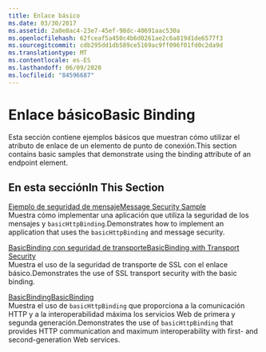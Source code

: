 ```yaml
---
title: Enlace básico
ms.date: 03/30/2017
ms.assetid: 2a0e8ac4-23e7-45ef-98dc-40691aac530a
ms.openlocfilehash: 62fceaf5a450c4b6d0261ae2c6a819d1de6577f3
ms.sourcegitcommit: cdb295dd1db589ce5169ac9ff096f01fd0c2da9d
ms.translationtype: MT
ms.contentlocale: es-ES
ms.lasthandoff: 06/09/2020
ms.locfileid: "84596687"
---
```

# <a name="basic-binding"></a><span data-ttu-id="17635-102">Enlace básico</span><span class="sxs-lookup"><span data-stu-id="17635-102">Basic Binding</span></span>
<span data-ttu-id="17635-103">Esta sección contiene ejemplos básicos que muestran cómo utilizar el atributo de enlace de un elemento de punto de conexión.</span><span class="sxs-lookup"><span data-stu-id="17635-103">This section contains basic samples that demonstrate using the binding attribute of an endpoint element.</span></span>  
  
## <a name="in-this-section"></a><span data-ttu-id="17635-104">En esta sección</span><span class="sxs-lookup"><span data-stu-id="17635-104">In This Section</span></span>  
 [<span data-ttu-id="17635-105">Ejemplo de seguridad de mensaje</span><span class="sxs-lookup"><span data-stu-id="17635-105">Message Security Sample</span></span>](message-security-sample.md)  
 <span data-ttu-id="17635-106">Muestra cómo implementar una aplicación que utiliza la seguridad de los mensajes y `basicHttpBinding`.</span><span class="sxs-lookup"><span data-stu-id="17635-106">Demonstrates how to implement an application that uses the `basicHttpBinding` and message security.</span></span>  
  
 [<span data-ttu-id="17635-107">BasicBinding con seguridad de transporte</span><span class="sxs-lookup"><span data-stu-id="17635-107">BasicBinding with Transport Security</span></span>](basicbinding-with-transport-security.md)  
 <span data-ttu-id="17635-108">Muestra el uso de la seguridad de transporte de SSL con el enlace básico.</span><span class="sxs-lookup"><span data-stu-id="17635-108">Demonstrates the use of SSL transport security with the basic binding.</span></span>  
  
 [<span data-ttu-id="17635-109">BasicBinding</span><span class="sxs-lookup"><span data-stu-id="17635-109">BasicBinding</span></span>](basicbinding.md)  
 <span data-ttu-id="17635-110">Muestra el uso de `basicHttpBinding` que proporciona a la comunicación HTTP y a la interoperabilidad máxima los servicios Web de primera y segunda generación.</span><span class="sxs-lookup"><span data-stu-id="17635-110">Demonstrates the use of `basicHttpBinding` that provides HTTP communication and maximum interoperability with first- and second-generation Web services.</span></span>
